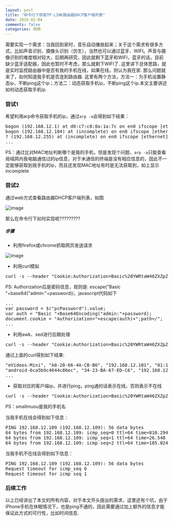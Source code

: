```yaml
---
layout: post
title: "命令行下获取TP-LINK路由器DHCP客户端列表"
date: 2016-02-04
comments: false
categories: 网络
---
```


需要实现一个需求：当我回到家时，音乐自动播放起来；关于这个需求有很多方式，比如声音识别、摄像头识别（仿生），当然也可以通过蓝牙、WIFI。声音与摄像识别的难度相对较大，后期再研究，因此就剩下蓝牙和WIFI，蓝牙的话，目前缺少蓝牙适配器，因此也暂时不考虑，那么就剩下WIFI了. 这里讲下总体思路，就是实时监控路由器中是否有我的手机在线，如果在线，则认为我在家. 那么问题就来了，如何知道我手机是否连到路由器. 这里有两个方法，方法一：为手机设置静态ip，不断ping这个ip；方法二：动态获取手机ip，不断ping这个ip.本文主要讲述如何动态获取手机ip.

### 尝试1
希望利用arp命令获取手机的ip，通过`arp -a`会得到如下结果：
<pre>
bogon (192.168.12.1) at d0:c7:c0:8a:1a:7c on en0 ifscope [ethernet]
bogon (192.168.12.104) at (incomplete) on en0 ifscope [ethernet]
? (192.168.12.255) at (incomplete) on en0 ifscope [ethernet]
...
</pre>
PS：通过比对MAC地址判断哪个是我的手机，但是发现个问题，`arp -a`只能查看局域网内我电脑通信过的ip信息，对于未通信的终端是没有相应信息的，因此不一定能够获取到我手机的ip，而且还发现MAC地址有时是无法获取到，如上显示incomplete

### 尝试2
通过web方式查看路由器DHCP客户端列表，如图

![image](http://7ximmr.com1.z0.glb.clouddn.com/tplink-dhcp-client.png)

那么在命令行下如何实现呢?????????

##### 步骤
* 利用firefox或chrome抓取网页发送请求

![image](http://7ximmr.com1.z0.glb.clouddn.com/tplink-dhcp-client-catch.png)

* 利用curl模拟
<pre>
curl -s --header "Cookie:Authorization=Basic%20YWRtaW46ZXZpZGVv" http://192.168.12.1/userRpm/AssignedIpAddrListRpm.htm
</pre>
PS: Authorization后是密码信息，规则是: escape("Basic "+base64("admin:"+password))，javascript代码如下
<pre>
...
var password = $("pcPassword").value;	
var auth = "Basic "+Base64Encoding("admin:"+password);
document.cookie = "Authorization="+escape(auth)+";path=/";
...
</pre>
* 利用awk、sed进行后期处理
<pre>
curl -s --header "Cookie:Authorization=Basic%20YWRtaW46ZXZpZGVv" http://192.168.12.1/userRpm/AssignedIpAddrListRpm.htm|sed -n -e "/DHCPDynList/,/)/p"|sed '1d;$d'
</pre>
通过上面的curl得到如下结果:
<pre>
"eVideos-Mini", "A8-20-66-4A-CB-B6", "192.168.12.101", "01:18:48", 
"android-6ca5b9c4644c86ec", "34-23-BA-67-ED-C6", "192.168.12.149", "01:58:49", 
...
</pre>
* 获取对应的客户端ip，并进行ping，ping通的话表示在线，否则表示不在线
<pre>
curl -s --header "Cookie:Authorization=Basic%20YWRtaW46ZXZpZGVv" http://192.168.12.1/userRpm/AssignedIpAddrListRpm.htm|awk -F[\ ,] '/smallmuou/{print $5}'|sed 's/"//g'|xargs ping -c 3
</pre>
PS：smallmuou是我的手机名

当我手机在线会得到如下信息：
<pre>
PING 192.168.12.109 (192.168.12.109): 56 data bytes
64 bytes from 192.168.12.109: icmp_seq=0 ttl=64 time=810.294 ms
64 bytes from 192.168.12.109: icmp_seq=1 ttl=64 time=26.548 ms
64 bytes from 192.168.12.109: icmp_seq=2 ttl=64 time=185.024 ms
</pre>

当我手机不在线会得到如下信息：
<pre>
PING 192.168.12.109 (192.168.12.109): 56 data bytes
Request timeout for icmp_seq 0
Request timeout for icmp_seq 1
</pre>

### 后续工作
以上已经讲出了本文的所有内容，对于本文开头提出的需求，这里还有个坑，由于iPhone手机在休眠情况下，也是ping不通的，因此需要通过加上额外的信息才能保证此方式的可行性，比如时间信息.